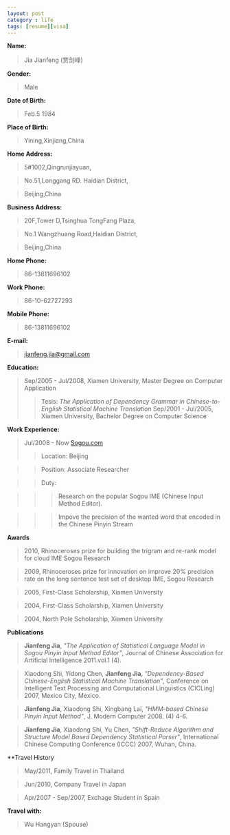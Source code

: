 ```yaml
---
layout: post
category : life 
tags: [resume][visa]
---
```


**Name:** 
>Jia Jianfeng (贾剑峰)

**Gender:** 
>Male 

**Date of Birth:** 
>Feb.5 1984 

**Place of Birth:**
>Yining,Xinjiang,China

**Home Address:**
>5#1002,Qingrunjiayuan, 

>No.51,Longgang RD. Haidian District, 

>Beijing,China

**Business Address:**
>20F,Tower D,Tsinghua TongFang Plaza,

>No.1 Wangzhuang Road,Haidian District, 

>Beijing,China

**Home Phone:** 
>86-13811696102

**Work Phone:**
>86-10-62727293

**Mobile Phone:**
>86-13811696102

**E-mail:**
>jianfeng.jia@gmail.com

**Education:**
>Sep/2005 - Jul/2008, Xiamen University, Master Degree on Computer Application
>>Tesis: *The Application of Dependency Grammar in Chinese-to-English Statistical Machine Translation*
>Sep/2001 - Jul/2005, Xiamen University, Bachelor Degree on Computer Science

**Work Experience:**
>Jul/2008 - Now [Sogou.com]( http://www.sogou.com) 
>>Location: Beijing

>>Position: Associate Researcher

>>Duty:

>>>Research on the popular Sogou IME (Chinese Input Method Editor). 

>>>Impove the precision of the wanted word that encoded in the Chinese Pinyin Stream

**Awards**
>2010, Rhinoceroses prize for building the trigram and re-rank model for cloud IME Sogou Research

>2009, Rhinoceroses prize for innovation on improve 20% precision rate on the long sentence test set of desktop IME, Sogou Research

>2005, First-Class Scholarship, Xiamen University

>2004, First-Class Scholarship, Xiamen University

>2004, North Pole Scholarship, Xiamen University

**Publications**
>**Jianfeng Jia**, *"The Application of Statistical Language Model in Sogou Pinyin Input Method Editor"*, Journal of Chinese Association for Artificial Intelligence 2011.vol.1 (4).

>Xiaodong Shi, Yidong Chen, **Jianfeng Jia**, *"Dependency-Based Chinese-English Statistical Machine Translation"*, Conference on Intelligent Text Processing and Computational Linguistics (CICLing) 2007, Mexico City, Mexico.

>**Jianfeng Jia**, Xiaodong Shi, Xingbang Lai, *"HMM-based Chinese Pinyin Input Method"*, J. Modern Computer 2008. (4) 4-6.

>**Jianfeng Jia**, Xiaodong Shi, Yu Chen, *"Shift-Reduce Algorithm and Structure Model Based Dependency Statistical Parser"*, International Chinese Computing Conference (ICCC) 2007, Wuhan, China.

**Travel History
> May/2011, Family Travel in Thailand

> Jun/2010, Company Travel in Japan

> Apr/2007 - Sep/2007, Exchage Student in Spain

**Travel with:**
>Wu Hangyan (Spouse)


